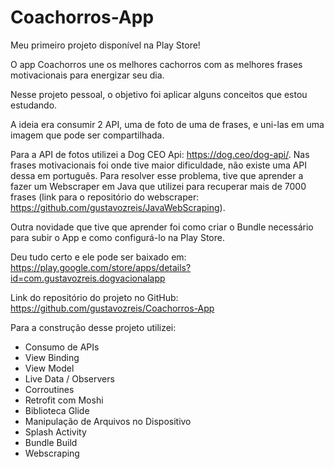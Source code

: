 # Coachorros-App

Meu primeiro projeto disponível na Play Store!

O app Coachorros une os melhores cachorros com as melhores frases motivacionais para energizar seu dia.

Nesse projeto pessoal, o objetivo foi aplicar alguns conceitos que estou estudando.

A ideia era consumir 2 API, uma de foto de uma de frases, e uni-las em uma imagem que pode ser compartilhada.

Para a API de fotos utilizei a Dog CEO Api: https://dog.ceo/dog-api/.
Nas frases motivacionais foi onde tive maior dificuldade, não existe uma API dessa em português. Para resolver esse problema, tive que aprender a fazer um Webscraper em Java que utilizei para recuperar mais de 7000 frases (link para o repositório do webscraper: https://github.com/gustavozreis/JavaWebScraping).

Outra novidade que tive que aprender foi como criar o Bundle necessário para subir o App e como configurá-lo na Play Store.

Deu tudo certo e ele pode ser baixado em: https://play.google.com/store/apps/details?id=com.gustavozreis.dogvacionalapp

Link do repositório do projeto no GitHub: https://github.com/gustavozreis/Coachorros-App


Para a construção desse projeto utilizei:
- Consumo de APIs
- View Binding
- View Model
- Live Data / Observers
- Corroutines
- Retrofit com Moshi
- Biblioteca Glide
- Manipulação de Arquivos no Dispositivo
- Splash Activity
- Bundle Build
- Webscraping
